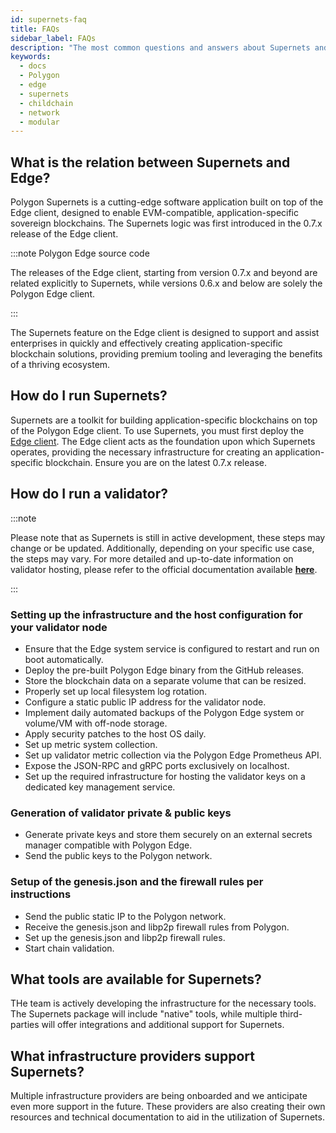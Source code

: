 ```yaml
---
id: supernets-faq
title: FAQs
sidebar_label: FAQs
description: "The most common questions and answers about Supernets and the new Edge client."
keywords:
  - docs
  - Polygon
  - edge
  - supernets
  - childchain
  - network
  - modular
---
```


## What is the relation between Supernets and Edge?

Polygon Supernets is a cutting-edge software application built on top of
the Edge client, designed to enable EVM-compatible, application-specific
sovereign blockchains. The Supernets logic was first introduced in the
0.7.x release of the Edge client.

:::note Polygon Edge source code

The releases of the Edge client, starting from version 0.7.x and beyond
are related explicitly to Supernets, while versions 0.6.x and below are
solely the Polygon Edge client.

:::

The Supernets feature on the Edge client is designed to support and assist
enterprises in quickly and effectively creating application-specific
blockchain solutions, providing premium tooling and leveraging the benefits
of a thriving ecosystem.

## How do I run Supernets?

Supernets are a toolkit for building application-specific blockchains
on top of the Polygon Edge client. To use Supernets, you must first
deploy the [Edge client](/docs/edge/get-started/installation.md).
The Edge client acts as the foundation upon which Supernets operates,
providing the necessary infrastructure for creating an
application-specific blockchain. Ensure you are on the latest 0.7.x release.

## How do I run a validator?

:::note

Please note that as Supernets is still in active development, these steps
may change or be updated. Additionally, depending on your specific use
case, the steps may vary. For more detailed and up-to-date information on
validator hosting, please refer to the official documentation available
**[here](/docs/edge/validator-hosting)**.

:::

### Setting up the infrastructure and the host configuration for your validator node

- Ensure that the Edge system service is configured to restart
  and run on boot automatically.
- Deploy the pre-built Polygon Edge binary from the GitHub releases.
- Store the blockchain data on a separate volume that can be resized.
- Properly set up local filesystem log rotation.
- Configure a static public IP address for the validator node.
- Implement daily automated backups of the Polygon Edge system or volume/VM with
  off-node storage.
- Apply security patches to the host OS daily.
- Set up metric system collection.
- Set up validator metric collection via the Polygon Edge Prometheus API.
- Expose the JSON-RPC and gRPC ports exclusively on localhost.
- Set up the required infrastructure for hosting the validator keys on a dedicated
  key management service.

### Generation of validator private & public keys

- Generate private keys and store them securely on an external secrets manager
  compatible with Polygon Edge.
- Send the public keys to the Polygon network.

### Setup of the genesis.json and the firewall rules per instructions

- Send the public static IP to the Polygon network.
- Receive the genesis.json and libp2p firewall rules from Polygon.
- Set up the genesis.json and libp2p firewall rules.
- Start chain validation.

## What tools are available for Supernets?

THe team is actively developing the infrastructure for the necessary tools.
The Supernets package will include "native" tools, while multiple third-parties
will offer integrations and additional support for Supernets.

## What infrastructure providers support Supernets?

Multiple infrastructure providers are being onboarded and we anticipate
even more support in the future. These providers are also creating their
own resources and technical documentation to aid in the utilization of
Supernets.
